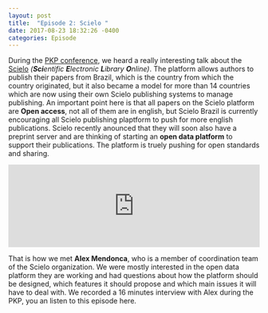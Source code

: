 ```yaml
---
layout: post
title:  "Episode 2: Scielo "
date: 2017-08-23 18:32:26 -0400
categories: Episode
---
```


During the [PKP conference](https://pkp.sfu.ca/pkp2017/), we heard a really interesting talk about the [Scielo](http://www.scielo.br/) _(**Sci**entific **E**lectronic **L**ibrary **O**nline)_. The platform allows authors to publish their papers from Brazil, which is the country from which the country originated, but it also became a model for more than 14 countries which are now using their own Scielo publishing systems to manage publishing. An important point here is that all papers on the Scielo platform are **Open access**, not all of them are in english, but Scielo Brazil is currently encouraging all Scielo publishing plaptform to push for more english publications.
Scielo recently anounced that they will soon also have a preprint server and are thinking of starting an **open data platform** to support their publications. The platform is truely pushing for open standards and sharing.

<iframe width="100%" height="166" scrolling="no" frameborder="no" src="https://w.soundcloud.com/player/?url=https%3A//api.soundcloud.com/tracks/339852459&amp;color=ff5500&amp;auto_play=false&amp;hide_related=false&amp;show_comments=true&amp;show_user=true&amp;show_reposts=false"></iframe>

That is how we met **Alex Mendonca**, who is a member of coordination team of the Scielo organization. We were mostly interested in the open data platform they are working and had questions about how the platform should be designed, which features it should propose and which main issues it will have to deal with. We recorded a 16 minutes interview with Alex during the PKP, you an listen to this episode here.
